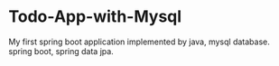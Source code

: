 # Todo-App-with-Mysql
My first spring boot application implemented by java, mysql database. spring boot, spring data jpa.
